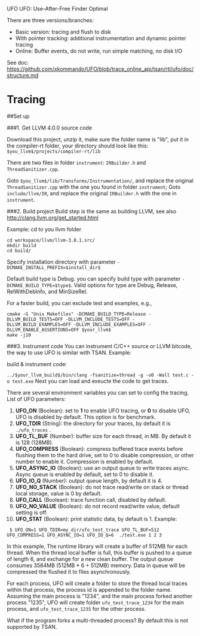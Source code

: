 UFO
UFO: Use-After-Free Finder Optimal

There are three versions/branches:

* Basic version: tracing and flush to disk
* With pointer tracking: additional instrumentation and dynamic pointer tracing
* Online: Buffer events, do not write, run simple matching, no disk I/O

See doc:
https://github.com/xkommando/UFO/blob/trace_online_api/tsan/rtl/ufo/doc/structure.md

# Tracing

##Set up 


###1. Get LLVM 4.0.0 source code

Download this project, unzip it, make sure the folder name is "lib", put it in the compiler-rt folder,
your directory should look like this:  `$you_llvm$/projects/compiler-rt/lib`

There are two files in folder `instrument`: `IRBuilder.h` and `ThreadSanitizer.cpp`.

Goto `$you_llvm$/lib/Transforms/Instrumentation/`, and replace the original `ThreadSanitizer.cpp` with the one you found in folder `instrument`;
Goto `include/llvm/IR`, and replace the original `IRBuilder.h` with the one in `instrument`.


###2. Build project
Build step is the same as building LLVM, see also http://clang.llvm.org/get_started.html

Example:
cd to you llvm folder
```
cd workspace/llvm/llvm-3.8.1.src/
mkdir build
cd build/
```
Specify installation directory with parameter ```-DCMAKE_INSTALL_PREFIX=$install_dir$```

Default build type is Debug. you can specify build type with parameter ```-DCMAKE_BUILD_TYPE=$type$```.
Valid options for type are Debug, Release, RelWithDebInfo, and MinSizeRel.

For a faster build, you can exclude test and examples, e.g.,
```
cmake -G "Unix Makefiles" -DCMAKE_BUILD_TYPE=Release -DLLVM_BUILD_TESTS=OFF -DLLVM_INCLUDE_TESTS=OFF -DLLVM_BUILD_EXAMPLES=OFF -DLLVM_INCLUDE_EXAMPLES=OFF -DLLVM_ENABLE_ASSERTIONS=OFF $your_llvm$
make -j10
```


###3. Instrument code
You can instrument C/C++ source or LLVM bitcode, the way to use UFO is similar with TSAN.
Example:

build & instrument code:

```../$your_llvm_build$/bin/clang -fsanitize=thread -g -o0 -Wall test.c -o test.exe```
Next you can load and exeucte the code to get traces.


There are several environment variables you can set to config the tracing.
List of UFO parameters:

1. **UFO_ON** (Boolean): set to __1__ to enable UFO tracing, or __0__ to disable UFO, UFO is disabled by default. This option is for benchmark.
2. **UFO_TDIR** (String): the directory for your traces, by default it is ```./ufo_traces``` .
3. **UFO_TL_BUF** (Number): buffer size for each thread, in MB. By default it is 128 (128MB).
4. **UFO_COMPRESS** (Boolean): compress buffered trace events before flushing them to the hard drive, set to 0 to disable compression,
or other number to enable it. Compression is enabled by default.
5. **UFO_ASYNC_IO** (Boolean): use an output queue to write traces async. Async queue is enabled by default, set to 0 to disable it.
6. **UFO_IO_Q** (Number): output queue length, by default it is 4.
7. **UFO_NO_STACK** (Boolean): do not trace read/write on stack or thread local storage, value is 0 by default.
8. **UFO_CALL** (Boolean): trace function call, disabled by default.
9. **UFO_NO_VALUE** (Boolean): do not record read/write value, default setting is off.
10. **UFO_STAT** (Boolean): print statistic data, by default is 1.
Example:
```
 $ UFO_ON=1 UFO_TDIR=my_dir/ufo_test_trace UFO_TL_BUF=512 UFO_COMPRESS=1 UFO_ASYNC_IO=1 UFO_IO_Q=6  ./test.exe 1 2 3
```
In this example, The runtime library will create a buffer of 512MB for each thread.
When the thread local buffer is full, this buffer is pushed to a queue of length 6, and exchange for a new clean buffer.
The output queue consumes 3584MB (512MB * 6 + 512MB) memory.
Data in queue will be compressed the flushed it to files asynchronously.

For each process, UFO will create a folder to store the thread local traces within that process,
the process id is appended to the folder name.
Assuming the main process is "1234", and the main process forked another process "1235",
UFO will create folder `ufo_test_trace_1234` for the main process, and `ufo_test_trace_1235` for the other process.


What if the program forks a multi-threaded process? By default this is not supported by TSAN.




